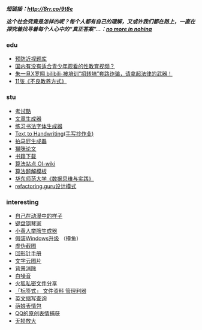 
***短链接：http://8rr.co/9t8e***


***这个社会究竟是怎样的呢？每个人都有自己的理解，又或许我们都在路上，一直在探究着找寻着每个人心中的“真正答案”...：[no more in nohina](topic.md)***

### edu
* [预防近视题库](http://www.haoword.com/syfanwen/shijuankaojuan/525814.htm)
* [国内有没有适合青少年观看的性教育视频？](https://www.zhihu.com/question/47016153/answer/1260433889)
* [朱一旦X罗翔 bilibili-被培训“招转培”套路诈骗，请拿起法律的武器！](https://www.bilibili.com/video/BV1ga4y1e7Z1)
* [11张《不良教养方式》](https://zhuanlan.zhihu.com/p/157183332)

### stu

* [考试酷](https://www.examcoo.com/index/ku)
* [文章生成器](https://suulnnka.github.io/BullshitGenerator/index.html)
* [练习书法字体生成器](http://www.diyiziti.com/)
* [Text to Handwriting(手写抄作业)](https://github.com/saurabhdaware/text-to-handwriting)
* [拍马屁生成器](https://chp.shadiao.app/)
* [猫咪论文](https://lunwen.im/)
* [书籍下载](https://book.tstrs.me/)
* [算法站点 OI-wiki](https://github.com/OI-wiki/OI-wiki)
* [算法题解模板](https://github.com/greyireland/algorithm-pattern/)
* [华东师范大学《数据思维与实践》](https://github.com/neolee/wop-ecnu-pub)
* [refactoring.guru设计模式](https://refactoring.guru/)


### interesting

* [自己在动漫中的样子](https://selfie2anime.com/)
* [键盘钢琴家](https://github.com/WarpPrism/AutoPiano)
* [小黄人举牌生成器](http://upuptoyou.com)
* [假装Windows升级](http://fakeupdate.net/) （摸鱼）
* [虚伪截图](https://fakes.netlify.app/#/sina/simple)
* [回形针手册](https://ipaperclip.net/)
* [文字云图片](https://wordart.com/)
* [背景消除](https://www.remove.bg/zh)
* [白噪音](https://raining.fm/#)
* [火狐私密文件分享](https://send.firefox.com/)
* [「标签式」 文件资料 管理利器](http://www.taglyst.com/)
* [英文缩写查询](http://shortof.com/search/luceneapi_node/TGIF)
* [萌娘表情包](http://moe.005.tv/4663.html)
* [QQ的原创表情捕获](https://blog.csdn.net/TragicGuy/article/details/49360575)
* [无损放大](https://bigjpg.com/)
